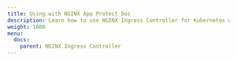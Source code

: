 ```yaml
---
title: Using with NGINX App Protect Dos
description: Learn how to use NGINX Ingress Controller for Kubernetes with NGINX App Protect Dos.
weight: 1600
menu:
  docs:
    parent: NGINX Ingress Controller
---
```

